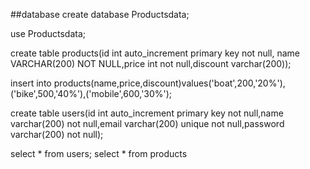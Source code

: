 ##database
 create database Productsdata;
 
 use Productsdata;
 
 
 create table products(id int auto_increment primary key not null, name VARCHAR(200) NOT NULL,price int not null,discount varchar(200));
 
 insert into  products(name,price,discount)values('boat',200,'20%'),('bike',500,'40%'),('mobile',600,'30%');

create table users(id int auto_increment primary key not null,name varchar(200) not null,email varchar(200) unique not null,password varchar(200) not null);


select * from  users;
select * from products
